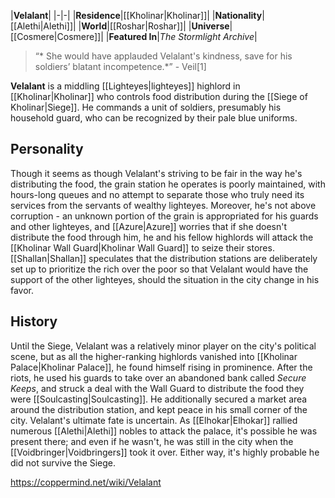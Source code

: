 |**Velalant**|
|-|-|
|**Residence**|[[Kholinar\|Kholinar]]|
|**Nationality**|[[Alethi\|Alethi]]|
|**World**|[[Roshar\|Roshar]]|
|**Universe**|[[Cosmere\|Cosmere]]|
|**Featured In**|*The Stormlight Archive*|

>“* She would have applauded Velalant's kindness, save for his soldiers’ blatant incompetence.*”
\- Veil[1]


**Velalant** is a middling [[Lighteyes\|lighteyes]] highlord in [[Kholinar\|Kholinar]] who controls food distribution during the [[Siege of Kholinar\|Siege]]. He commands a unit of soldiers, presumably his household guard, who can be recognized by their pale blue uniforms.

## Personality
Though it seems as though Velalant's striving to be fair in the way he's distributing the food, the grain station he operates is poorly maintained, with hours-long queues and no attempt to separate those who truly need its services from the servants of wealthy lighteyes. Moreover, he's not above corruption - an unknown portion of the grain is appropriated for his guards and other lighteyes, and [[Azure\|Azure]] worries that if she doesn't distribute the food through him, he and his fellow highlords will attack the [[Kholinar Wall Guard\|Kholinar Wall Guard]] to seize their stores. [[Shallan\|Shallan]] speculates that the distribution stations are deliberately set up to prioritize the rich over the poor so that Velalant would have the support of the other lighteyes, should the situation in the city change in his favor.

## History
Until the Siege, Velalant was a relatively minor player on the city's political scene, but as all the higher-ranking highlords vanished into [[Kholinar Palace\|Kholinar Palace]], he found himself rising in prominence. After the riots, he used his guards to take over an abandoned bank called *Secure Keeps*, and struck a deal with the Wall Guard to distribute the food they were [[Soulcasting\|Soulcasting]]. He additionally secured a market area around the distribution station, and kept peace in his small corner of the city.
Velalant's ultimate fate is uncertain. As [[Elhokar\|Elhokar]] rallied numerous [[Alethi\|Alethi]] nobles to attack the palace, it's possible he was present there; and even if he wasn't, he was still in the city when the [[Voidbringer\|Voidbringers]] took it over. Either way, it's highly probable he did not survive the Siege.



https://coppermind.net/wiki/Velalant